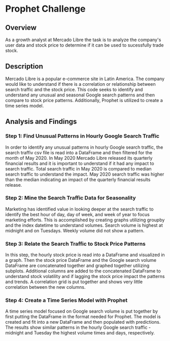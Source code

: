 # Prophet Challenge

## Overview
As a growth analyst at Mercado Libre the task is to analyze the company's user data and stock price to determine if it can be used to sucessfully trade stock.

## Description
Mercado Libre is a popular e-commerce site in Latin America. The company would like to understand if there is a correlation or relationship between search traffic and the stock price. This code seeks to identify and understand any unusual and seasonal Google search patterns and then compare to stock price patterns. Additionally, Prophet is utilized to create a time series model.

## Analysis and Findings

### Step 1: Find Unusual Patterns in Hourly Google Search Traffic
In order to identify any unusual patterns in hourly Google search traffic, the search traffiv csv file is read into a DataFrame and then filtered for the month of May 2020. In May 2020 Mercado Libre released its quarterly financial results and it is important to understand if it had any impact to search traffic. Total search traffic in May 2020 is compared to median search traffic to understand the impact. May 2020 search traffic was higher than the median indicating an impact of the quarterly financial results release.

### Step 2: Mine the Search Traffic Data for Seasonality
Marketing has identified value in looking deeper at the search traffic to identify the best hour of day, day of week, and week of year to focus marketing efforts. This is accomplished by creating graphs utilizing groupby and the index datetime to understand volumes. Search volume is highest at midnight and on Tuesdays. Weekly volume did not show a pattern.

### Step 3: Relate the Search Traffic to Stock Price Patterns
In this step, the hourly stock price is read into a DataFrame and visualized in a graph. Then the stock price DataFrame and the Google search volume DataFrame are concatenated together and graphed together utilizing subplots. Additional columns are added to the concatenated DataFrame to understand stock volatility and if lagging the stock price impact the patterns and trends. A correlation grid is put together and shows very little correlation between the new columns.

### Step 4: Create a Time Series Model with Prophet
A time series model focused on Google search volume is put together by first putting the DataFrame in the format needed for Prophet. The model is created and fit into a new DataFrame and then populated with predictions. The results show similar patterns in the hourly Google search traffic - midnight and Tuesday the highest volume times and days, respectively.